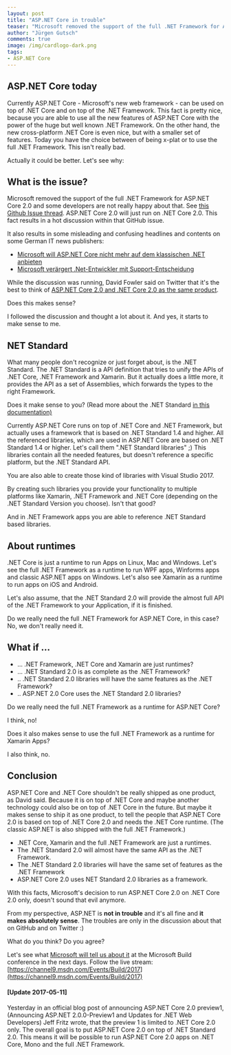 ```yaml
---
layout: post
title: "ASP.NET Core in trouble"
teaser: "Microsoft removed the support of the full .NET Framework for ASP.NET Core 2.0 and some developers are not really happy about that. ASP.NET Core 2.0 will just run on .NET Core 2.0. In this post I tried to analyze that and it doesn't sound that evil..."
author: "Jürgen Gutsch"
comments: true
image: /img/cardlogo-dark.png
tags: 
- ASP.NET Core
---
```


## ASP.NET Core today

Currently ASP.NET Core - Microsoft's new web framework - can be used on top of .NET Core and on top of the .NET Framework. This fact is pretty nice, because you are able to use all the new features of ASP.NET Core with the power of the huge but well known .NET Framework. On the other hand, the new cross-platform .NET Core is even nice, but with a smaller set of features. Today you have the choice between of being x-plat or to use the full .NET Framework. This isn't really bad.

Actually it could be better. Let's see why:

## What is the issue?

Microsoft removed the support of the full .NET Framework for ASP.NET Core 2.0 and some developers are not really happy about that. See [this Github Issue thread](https://github.com/aspnet/Home/issues/2022). ASP.NET Core 2.0 will just run on .NET Core 2.0. This fact results in a hot discussion within that GitHub issue.

It also results in some misleading and confusing headlines and contents on some German IT news publishers:

* [Microsoft will ASP.NET Core nicht mehr auf dem klassischen .NET anbieten](https://www.heise.de/newsticker/meldung/Microsoft-will-ASP-NET-Core-nicht-mehr-auf-dem-klassischen-NET-anbieten-3708715.html)
* [Microsoft verärgert .Net-Entwickler mit Support-Entscheidung](https://www.golem.de/news/asp-net-core-2-0-microsoft-veraergert-net-entwickler-mit-support-entscheidung-1705-127712.html)

While the discussion was running, David Fowler said on Twitter that it's the best to think of [ASP.NET Core 2.0 and .NET Core 2.0 as the same product](https://twitter.com/davidfowl/status/861809298611073024). 

Does this makes sense?

I followed the discussion and thought a lot about it. And yes, it starts to make sense to me. 

## NET Standard

What many people don't recognize or just forget about, is the .NET Standard. The .NET Standard is a API definition that tries to unify the APIs of .NET Core, .NET Framework and Xamarin. But it actually does a little more, it provides the API as a set of Assemblies, which forwards the types to the right Framework.

Does it make sense to you? (Read more about the .NET Standard [in this documentation)](https://github.com/dotnet/standard/blob/master/docs/netstandard-20/README.md)

Currently ASP.NET Core runs on top of .NET Core and .NET Framework, but actually uses a framework that is based on .NET Standard 1.4 and higher. All the referenced libraries, which are used in ASP.NET Core are based on .NET Standard 1.4 or higher. Let's call them ".NET Standard libraries" ;) This libraries contain all the needed features, but doesn't reference a specific platform, but the .NET Standard API.

You are also able to create those kind of libraries with Visual Studio 2017.

By creating such libraries you provide your functionality to multiple platforms like Xamarin, .NET Framework and .NET Core (depending on the .NET Standard Version you choose). Isn't that good?

And in .NET Framework apps you are able to reference .NET Standard based libraries.

## About runtimes

.NET Core is just a runtime to run Apps on Linux, Mac and Windows. Let's see the full .NET Framework as a runtime to run WPF apps, Winforms apps and classic ASP.NET apps on Windows. Let's also see Xamarin as a runtime to run apps on iOS and Android.

Let's also assume, that the .NET Standard 2.0 will provide the almost full API of the .NET Framework to your Application, if it is finished.

Do we really need the full .NET Framework for ASP.NET Core, in this case? No, we don't really need it.

## What if ...

* ... .NET Framework, .NET Core and Xamarin are just runtimes?
* ... .NET Standard 2.0 is as complete as the .NET Framework?
* .. .NET Standard 2.0 libraries will have the same features as the .NET Framework?
* .. ASP.NET 2.0 Core uses the .NET Standard 2.0 libraries?

Do we really need the full .NET Framework as a runtime for ASP.NET Core?

I think, no!

Does it also makes sense to use the full .NET Framework as a runtime for Xamarin Apps?

I also think, no.

## Conclusion

ASP.NET Core and .NET Core shouldn't be really shipped as one product, as David said. Because it is on top of .NET Core and maybe another technology could also be on top of .NET Core in the future. But maybe it makes sense to ship it as one product, to tell the people that ASP.NET Core 2.0 is based on top of .NET Core 2.0 and needs the .NET Core runtime. (The classic ASP.NET is also shipped with the full .NET Framework.)

* .NET Core, Xamarin and the full .NET Framework are just a runtimes.
* The .NET Standard 2.0 will almost have the same API as the .NET Framework.
* The .NET Standard 2.0 libraries will have the same set of features as the .NET Framework
* ASP.NET Core 2.0 uses NET Standard 2.0 libraries as a framework.

With this facts, Microsoft's decision to run ASP.NET Core 2.0 on .NET Core 2.0 only, doesn't sound that evil anymore. 

From my perspective, ASP.NET is **not in trouble** and it's all fine and **it makes absolutely sense**. The troubles are only in the discussion about that on GitHub and on Twitter :)

What do you think? Do you agree?

Let's see what [Microsoft will tell us about it](https://channel9.msdn.com/events/Build/2017/C9L18) at the Microsoft Build conference in the next days. Follow the live stream: [https://channel9.msdn.com/Events/Build/2017](https://channel9.msdn.com/Events/Build/2017)

#### [Update 2017-05-11]

Yesterday in an official blog post of announcing ASP.NET Core 2.0 preview1, (Announcing ASP.NET 2.0.0-Preview1 and Updates for .NET Web Developers) Jeff Fritz wrote, that the preview 1 is limited to .NET Core 2.0 only. The overall goal is to put ASP.NET Core 2.0 on top of .NET Standard 2.0. This means it will be possible to run ASP.NET Core 2.0 apps on .NET Core, Mono and the full .NET Framework.
